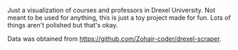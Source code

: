 Just a visualization of courses and professors in Drexel University. Not meant to be used for anything, this is just a toy project made for fun. Lots of things aren't polished but that's okay.

Data was obtained from https://github.com/Zohair-coder/drexel-scraper.
